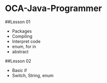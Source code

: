 # OCA-Java-Programmer
##Lesson 01
- Packages
- Compiling
- Interpret code
- enum, for in
- abstract

##Lesson 02
- Basic if
- Switch, String, enum